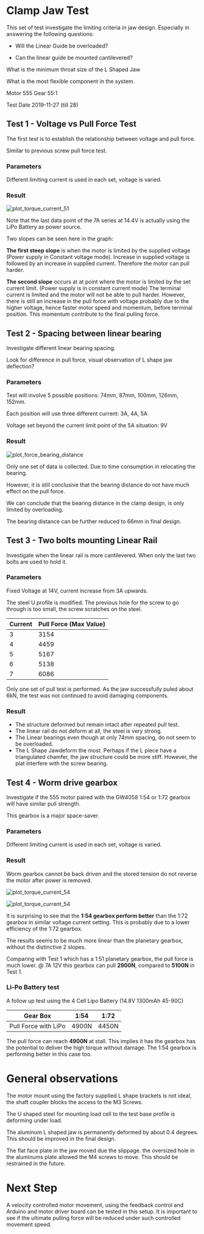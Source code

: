 

# Clamp Jaw Test

This set of test investigate the limiting criteria in jaw design. Especially in answering the following questions:

- Will the Linear Guide be overloaded?

- Can the linear guide be mounted cantilevered?

What is the minimum throat size of the L Shaped Jaw

What is the most flexible component in the system.

Motor 555 Gear 55:1

Test Date 2019-11-27 (till 28)

## Test 1 - Voltage vs Pull Force Test

The first test is to establish the relationship between voltage and pull force.

Similar to previous screw pull force test.

### Parameters

Different limiting current is used in each set, voltage is varied.

### Result

![plot_torque_current_51](data_collection/test1/data/plot_torque_current_51.jpg)

Note that the last data point of the 7A series at 14.4V is actually using the LiPo Battery as power source.

Two slopes can be seen here in the graph:

**The first steep slope** is when the motor is limited by the supplied voltage (Power supply in Constant voltage mode). Increase in supplied voltage is followed by an increase in supplied current. Therefore the motor can pull harder.

**The second slope** occurs at at point where the motor is limited by the set current limit. (Power supply is in constant current mode) The terminal current is limited and the motor will not be able to pull harder. However, there is still an increase in the pull force with voltage probably due to the higher voltage, hence faster motor speed and momentum, before terminal position. This momentum contribute to the final pulling force. 





## Test 2 - Spacing between linear bearing

Investigate different linear bearing spacing.

Look for difference in pull force, visual observation of L shape jaw deflection?

### Parameters

Test will involve 5 possible positions: 74mm, 87mm, 100mm, 126mm, 152mm.

Each position will use three different current: 3A, 4A, 5A

Voltage set beyond the current limit point of the 5A situation: 9V

### Result

![plot_force_bearing_distance](data_collection/test2/plot_force_bearing_distance.jpg)

Only one set of data is collected. Due to time consumption in relocating the bearing.

However, it is still conclusive that the bearing distance do not have much effect on the pull force. 

We can conclude that the bearing distance in the clamp design, is only limited by overloading.

The bearing distance can be further reduced to 66mm in final design.

## Test 3 - Two bolts mounting Linear Rail

Investigate when the linear rail is more cantilevered. When only the last two bolts are used to hold it.

### Parameters

Fixed Voltage at 14V, current increase from 3A upwards.

The steel U profile is modified. The previous hole for the screw to go through is too small, the screw scratches on the steel.

| Current | Pull Force (Max Value) |
| ------- | ---------------------- |
| 3       | 3154                   |
| 4       | 4459                   |
| 5       | 5167                   |
| 6       | 5138                   |
| 7       | 6086                   |

Only one set of pull test is performed. As the jaw successfully puled about 6kN, the test was not continued to avoid damaging components.

### Result

- The structure deformed but remain intact after repeated pull test. 
- The linear rail do not deform at all, the steel is very strong.
- The Linear bearings even though at only 74mm spacing, do not seem to be overloaded.
- The L Shape Jawdeform the most. Perhaps if the L piece have a triangulated chamfer, the jaw structure could be more stiff. However, the plat interfere with the screw bearing.

## Test 4 - Worm drive gearbox

Investigate if the 555 motor paired with the GW4058 1:54 or 1:72 gearbox will have similar pull strength. 

This gearbox is a major space-saver.

### Parameters

Different limiting current is used in each set, voltage is varied.

### Result

Worm gearbox cannot be back driven and the stored tension do not reverse the motor after power is removed.

![plot_torque_current_54](data_collection/test4/data/plot_torque_current_54.jpg)

![plot_torque_current_54](data_collection/test4/data/plot_torque_current_72.jpg)

It is surprising to see that the **1:54 gearbox perform better** than the 1:72 gearbox in similar voltage current setting. This is probably due to a lower efficiency of the 1:72 gearbox. 

The results seems to be much more linear than the planetary gearbox, without the distinctive 2 slopes.

Comparing with Test 1 which has a 1:51 planetary gearbox, the pull force is much lower. @ 7A 12V this gearbox can pull **2900N**, compared to **5100N** in Test 1.

### Li-Po Battery test

A follow up test using the 4 Cell Lipo Battery (14.8V 1300mAh 45-90C)

| Gear Box             | 1:54  | 1:72  |
| -------------------- | ----- | ----- |
| Pull Force with LiPo | 4900N | 4450N |

The pull force can reach **4900N** at stall. This implies it has the gearbox has the potential to deliver the high torque without damage. The 1:54 gearbox is performing better in this case too.

# General observations

The motor mount using the factory supplied L shape brackets is not ideal, the shaft coupler blocks the access to the M3 Screws. 

The U shaped steel for mounting load cell to the test base profile is deforming under load.

The aluminum L shaped jaw is permanently deformed by about 0.4 degrees. This should be improved in the final design.

The flat face plate in the jaw moved due the slippage. the oversized hole in the aluminums plate  allowed the M4 screws to move.  This should be restrained in the future.

# Next Step

A velocity controlled motor movement, using the feedback control and Arduino and motor driver board can be tested in this setup. It is important to see if the ultimate pulling force will be reduced under such controlled movement speed.

